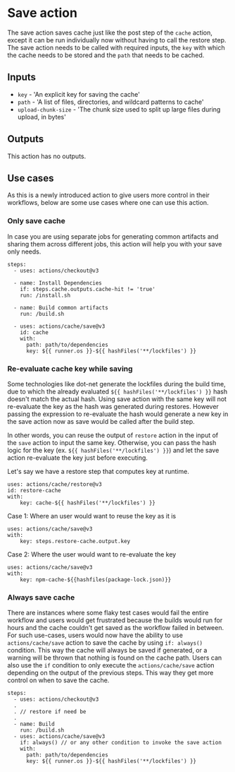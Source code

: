 # Save action

The save action saves cache just like the post step of the `cache` action, except it can be run individually now without having to call the restore step. The save action needs to be called with required inputs, the `key` with which the cache needs to be stored and the `path` that needs to be cached.

## Inputs

* `key` - 'An explicit key for saving the cache'
* `path` - 'A list of files, directories, and wildcard patterns to cache'
* `upload-chunk-size` - 'The chunk size used to split up large files during upload, in bytes'

## Outputs

This action has no outputs.

## Use cases

As this is a newly introduced action to give users more control in their workflows, below are some use cases where one can use this action.

### Only save cache

In case you are using separate jobs for generating common artifacts and sharing them across different jobs, this action will help you with your save only needs.

```
steps:
  - uses: actions/checkout@v3

  - name: Install Dependencies
    if: steps.cache.outputs.cache-hit != 'true'
    run: /install.sh

  - name: Build common artifacts
    run: /build.sh

  - uses: actions/cache/save@v3
    id: cache
    with:
      path: path/to/dependencies
      key: ${{ runner.os }}-${{ hashFiles('**/lockfiles') }}
```

### Re-evaluate cache key while saving

Some technologies like dot-net generate the lockfiles during the build time, due to which the already evaluated `${{ hashFiles('**/lockfiles') }}` hash doesn't match the actual hash. Using save action with the same key will not re-evaluate the key as the hash was generated during restores. However passing the expression to re-evaluate the hash would generate a new key in the save action now as save would be called after the build step.

In other words, you can reuse the output of `restore` action in the input of the `save` action to input the same key. Otherwise, you can pass the hash logic for the key (ex. `${{ hashFiles('**/lockfiles') }}`) and let the save action re-evaluate the key just before executing.

Let's say we have a restore step that computes key at runtime.

```
uses: actions/cache/restore@v3
id: restore-cache
with:
    key: cache-${{ hashFiles('**/lockfiles') }}
```

Case 1: Where an user would want to reuse the key as it is
```
uses: actions/cache/save@v3
with:
    key: steps.restore-cache.output.key
```

Case 2: Where the user would want to re-evaluate the key
```
uses: actions/cache/save@v3
with:
    key: npm-cache-${{hashfiles(package-lock.json)}}
```

### Always save cache

There are instances where some flaky test cases would fail the entire workflow and users would get frustrated because the builds would run for hours and the cache couldn't get saved as the workflow failed in between. For such use-cases, users would now have the ability to use `actions/cache/save` action to save the cache by using `if: always()` condition. This way the cache will always be saved if generated, or a warning will be thrown that nothing is found on the cache path. Users can also use the `if` condition to only execute the `actions/cache/save` action depending on the output of the previous steps. This way they get more control on when to save the cache.

```
steps:
  - uses: actions/checkout@v3
  .
  . // restore if need be
  .
  - name: Build
    run: /build.sh
  - uses: actions/cache/save@v3
    if: always() // or any other condition to invoke the save action
    with:
      path: path/to/dependencies
      key: ${{ runner.os }}-${{ hashFiles('**/lockfiles') }}
```
